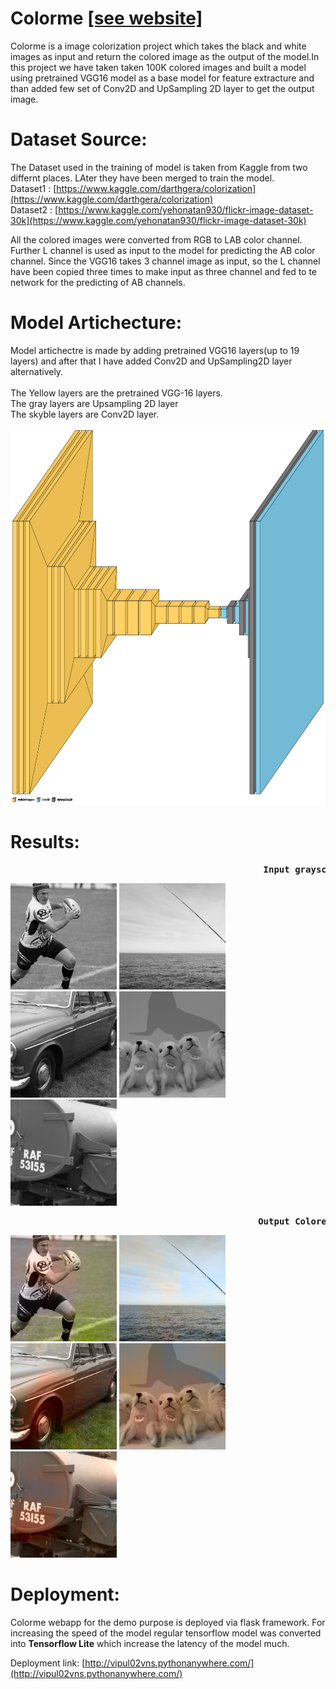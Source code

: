 # Colorme [[see website]](http://vipul02vns.pythonanywhere.com/)



Colorme is a image colorization project which takes the black and white images as input and return the colored image as the output of the model.In this project we have taken taken 100K colored images and built a model using pretrained VGG16 model as a base model for feature extracture and than added few set of Conv2D and UpSampling 2D layer to get the output image.




# Dataset Source:<br>

The Dataset used in the training of model is taken from Kaggle from  two differnt places. LAter they have been merged to train the model.<br>
Dataset1 : [https://www.kaggle.com/darthgera/colorization](https://www.kaggle.com/darthgera/colorization)<br>
Dataset2 : [https://www.kaggle.com/yehonatan930/flickr-image-dataset-30k](https://www.kaggle.com/yehonatan930/flickr-image-dataset-30k)<br>

All the colored images were converted from RGB to LAB color channel. Further L channel is used as input to the model for predicting the AB color channel.
Since the VGG16 takes 3 channel image as input, so the L channel have been copied three times to make input as three channel and fed to te network for the predicting of AB channels.


# Model Artichecture: <br>

Model artichectre is made by adding pretrained VGG16 layers(up to 19 layers) and after that I have added Conv2D and UpSampling2D layer alternatively.<br><br> 
The Yellow layers are the pretrained VGG-16 layers.<br>
The gray layers are Upsampling 2D layer<br>
The skyble layers are Conv2D layer.<br><br>
<img src='https://github.com/vishalsingha/Colorme/blob/main/model_artichecture_block.png?raw=true' height= 600px weidth = 900px >


# Results: <br>
<pre>          <b>                                      Input grayscale Image                                       </b></pre>
<p float="left">
<img src='https://github.com/vishalsingha/Colorme/blob/main/input/input1.jpg?raw=true' height= 170px weidth = 250px >
<img src='https://github.com/vishalsingha/Colorme/blob/main/input/input3.jpg?raw=true'  height= 170px weidth = 250px>
<img src='https://github.com/vishalsingha/Colorme/blob/main/input/input4.jpg?raw=truee'  height= 170px weidth = 250px>
<img src='https://github.com/vishalsingha/Colorme/blob/main/input/input5.jpg?raw=truee'  height= 170px weidth = 250px>
<img src='https://github.com/vishalsingha/Colorme/blob/main/input/input6.jpg?raw=truee'  height= 170px weidth = 250px>
</p>


<pre>       <b>                                        Output Colored Images                                       </b></pre>
<p float="left">
<img src='https://github.com/vishalsingha/Colorme/blob/main/output/res1.jpg?raw=truee'  height= 170px weidth = 250px>
<img src='https://github.com/vishalsingha/Colorme/blob/main/output/res3.jpg?raw=truee'  height= 170px weidth = 250px>
<img src='https://github.com/vishalsingha/Colorme/blob/main/output/res4.jpg?raw=truee'  height= 170px weidth = 250px>
<img src='https://github.com/vishalsingha/Colorme/blob/main/output/res5.jpg?raw=truee'  height= 170px weidth = 250px>
<img src='https://github.com/vishalsingha/Colorme/blob/main/output/res6.jpg?raw=truee'  height= 170px weidth = 250px>

</p>

# Deployment:
Colorme webapp for the demo purpose is deployed via flask framework. For increasing the speed of the model regular tensorflow model was converted into <b>Tensorflow Lite</b> which increase the latency of the model much.

Deployment link: [http://vipul02vns.pythonanywhere.com/](http://vipul02vns.pythonanywhere.com/)



